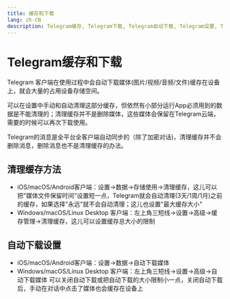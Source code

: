 ```yaml
---
title: 缓存和下载
lang: zh-CN
description: Telegram缓存, Telegram下载, Telegram自动下载, Telegram设置, TGwiki, Telegram知识库
---
```


# Telegram缓存和下载

Telegram 客户端在使用过程中会自动下载媒体(图片/视频/音频/文件)缓存在设备上，就会大量的占用设备存储空间。

可以在设置中手动和自动清理这部分缓存，但依然有小部分运行App必须用到的数据是不能清理的；清理缓存并不是删除媒体，这些媒体会保留在Telegram云端，需要的时候可以再次下载使用。

Telegram的消息是全平台全客户端自动同步的（除了加密对话)，清理缓存并不会删除消息，删除消息也不是清理缓存的办法。

## 清理缓存方法

* iOS/macOS/Android客户端：设置->数据->存储使用->清理缓存，这儿可以把"媒体文件保留时间"设置短一点，Telegram就会自动清理(3天/1周/1月)之前的缓存，如果选择"永远"就不会自动清理；这儿也设置"最大缓存大小"
* Windows/macOS/Linux Desktop 客户端：左上角三短线->设置->高级->缓存管理->清理缓存，这儿可以设置缓存总大小的限制

## 自动下载设置

* iOS/macOS/Android客户端：设置->数据->自动下载媒体
* Windows/macOS/Linux Desktop 客户端：左上角三短线->设置->高级->自动下载媒体
可以关闭自动下载或把自动下载的大小限制小一点，关闭自动下载后，手动在对话中点击了媒体也会缓存在设备上
